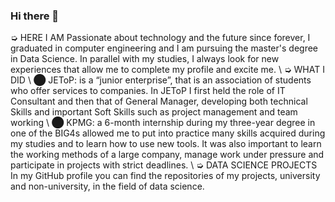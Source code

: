 ### Hi there 👋

<!--
**luciainnocenti/luciainnocenti** is a ✨ _special_ ✨ repository because its `README.md` (this file) appears on your GitHub profile.

Here are some ideas to get you started:

- 🔭 I’m currently working on ...
- 🌱 I’m currently learning ...
- 👯 I’m looking to collaborate on ...
- 🤔 I’m looking for help with ...
- 💬 Ask me about ...
- 📫 How to reach me: ...
- 😄 Pronouns: ...
- ⚡ Fun fact: ...
-->

➭ HERE I AM 
Passionate about technology and the future since forever, I graduated in computer engineering and I am pursuing the master's degree in Data Science. In parallel with my studies, I always look for new experiences that allow me to complete my profile and excite me. \\
➭ WHAT I DID \\
⬤ JEToP: is a “junior enterprise”, that is an association of students who offer services to companies. In JEToP I first held the role of IT Consultant and then that of General Manager, developing both technical Skills and important Soft Skills such as project management and team working \\
⬤ KPMG: a 6-month internship during my three-year degree in one of the BIG4s allowed me to put into practice many skills acquired during my studies and to learn how to use new tools. It was also important to learn the working methods of a large company, manage work under pressure and participate in projects with strict deadlines. \\
➭ DATA SCIENCE PROJECTS
In my GitHub profile you can find the repositories of my projects, university and non-university, in the field of data science.
